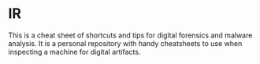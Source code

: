 # IR 

This is a cheat sheet of shortcuts and tips for digital forensics and malware analysis.
It is a personal repository with handy cheatsheets to use when inspecting a machine for digital artifacts.

